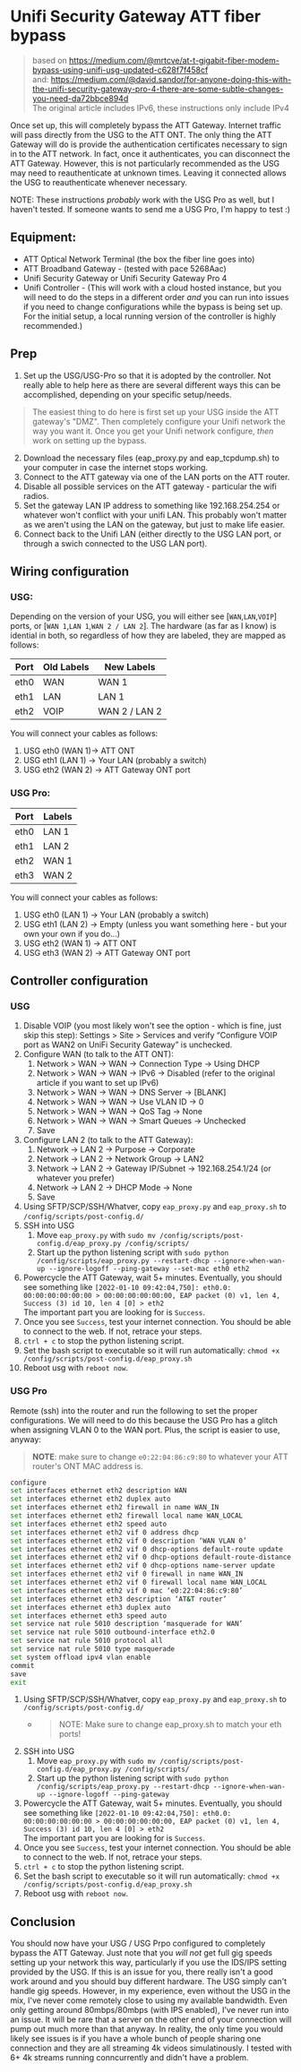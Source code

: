 # Unifi Security Gateway ATT fiber bypass  
> based on https://medium.com/@mrtcve/at-t-gigabit-fiber-modem-bypass-using-unifi-usg-updated-c628f7f458cf  
> and: https://medium.com/@david.sandor/for-anyone-doing-this-with-the-unifi-security-gateway-pro-4-there-are-some-subtle-changes-you-need-da72bbce894d  
> The original article includes IPv6, these instructions only include IPv4  

Once set up, this will completely bypass the ATT Gateway. Internet traffic will pass directly from the USG to the ATT ONT. The only thing the ATT Gateway will do is provide the authentication certificates necessary to sign in to the ATT network. In fact, once it authenticates, you can disconnect the ATT Gateway. However, this is not particularly recommended as the USG may need to reauthenticate at unknown times. Leaving it connected allows the USG to reauthenticate whenever necessary.

NOTE: These instructions *probably* work with the USG Pro as well, but I haven't tested. If someone wants to send me a USG Pro, I'm happy to test :)

## Equipment:
  * ATT Optical Network Terminal (the box the fiber line goes into)
  * ATT Broadband Gateway - (tested with pace 5268Aac)
  * Unifi Security Gateway or Unifi Security Gateway Pro 4
  * Unifi Controller - (This will work with a cloud hosted instance, but you will need to do the steps in a different order *and* you can run into issues if you need to change configurations while the bypass is being set up. For the initial setup, a local running version of the controller is highly recommended.)
  
## Prep
1. Set up the USG/USG-Pro so that it is adopted by the controller. Not really able to help here as there are several different ways this can be accomplished, depending on your specific setup/needs.
  > The easiest thing to do here is first set up your USG inside the ATT gateway's "DMZ". Then completely configure your Unifi network the way you want it. Once you get your Unifi network configure, *then* work on setting up the bypass.
2. Download the necessary files (eap_proxy.py and eap_tcpdump.sh) to your computer in case the internet stops working.
3. Connect to the ATT gateway via one of the LAN ports on the ATT router.
4. Disable all possible services on the ATT gateway - particular the wifi radios.
5. Set the gateway LAN IP address to something like 192.168.254.254 or whatever won't conflict with your unifi LAN. This probably won't matter as we aren't using the LAN on the gateway, but just to make life easier.
6. Connect back to the Unifi LAN (either directly to the USG LAN port, or through a swich connected to the USG LAN port).

## Wiring configuration

### USG:

Depending on the version of your USG, you will either see [`WAN`,`LAN`,`VOIP`] ports, or [`WAN 1`,`LAN 1`,`WAN 2 / LAN 2`]. The hardware (as far as I know) is idential in both, so regardless of how they are labeled, they are mapped as follows:

| Port | Old Labels | New Labels    |
|:----:|------------|---------------|
| eth0 | WAN        | WAN 1         |
| eth1 | LAN        | LAN 1         |
| eth2 | VOIP       | WAN 2 / LAN 2 |

You will connect your cables as follows:

  1. USG eth0 (WAN 1)-> ATT ONT
  2. USG eth1 (LAN 1) -> Your LAN (probably a switch)
  3. USG eth2 (WAN 2) -> ATT Gateway ONT port

### USG Pro:

| Port | Labels |
|:----:|--------|
| eth0 | LAN 1  |
| eth1 | LAN 2  |
| eth2 | WAN 1  |
| eth3 | WAN 2  |

You will connect your cables as follows:

  1. USG eth0 (LAN 1) -> Your LAN (probably a switch)
  2. USG eth1 (LAN 2) -> Empty (unless you want something here - but your own your own if you do...)
  3. USG eth2 (WAN 1) -> ATT ONT
  4. USG eth3 (WAN 2) -> ATT Gateway ONT port
  
## Controller configuration

### USG
  
  1. Disable VOIP (you most likely won't see the option - which is fine, just skip this step): Settings > Site > Services and verify “Configure VOIP port as WAN2 on UniFi Security Gateway” is unchecked.
  2. Configure WAN (to talk to the ATT ONT):
      1. Network > WAN -> WAN -> Connection Type -> Using DHCP
      2. Network > WAN -> WAN -> IPv6 -> Disabled (refer to the original article if you want to set up IPv6)
      3. Network > WAN -> WAN -> DNS Server -> [BLANK]
      4. Network > WAN -> WAN -> Use VLAN ID -> 0
      5. Network > WAN -> WAN -> QoS Tag -> None
      6. Network > WAN -> WAN -> Smart Queues -> Unchecked
      7. Save
  4. Configure LAN 2 (to talk to the ATT Gateway): 
      1. Network -> LAN 2 -> Purpose -> Corporate
      2. Network -> LAN 2 -> Network Group -> LAN2
      2. Network -> LAN 2 -> Gateway IP/Subnet -> 192.168.254.1/24 (or whatever you prefer)
      3. Network -> LAN 2 -> DHCP Mode -> None
      4. Save
  5. Using SFTP/SCP/SSH/Whatver, copy `eap_proxy.py` and `eap_proxy.sh` to `/config/scripts/post-config.d/`
  6. SSH into USG
      1. Move `eap_proxy.py` with `sudo mv /config/scripts/post-config.d/eap_proxy.py /config/scripts/`
      2. Start up the python listening script with `sudo python /config/scripts/eap_proxy.py --restart-dhcp --ignore-when-wan-up --ignore-logoff --ping-gateway --set-mac eth0 eth2`
  7. Powercycle the ATT Gateway, wait 5+ minutes. Eventually, you should see something like `[2022-01-10 09:42:04,750]: eth0.0: 00:00:00:00:00:00 > 00:00:00:00:00:00, EAP packet (0) v1, len 4, Success (3) id 10, len 4 [0] > eth2`  
  The important part you are looking for is `Success`.
  7. Once you see `Success`, test your internet connection. You should be able to connect to the web. If not, retrace your steps.
  8. `ctrl + c` to stop the python listening script.
  9. Set the bash script to executable so it will run automatically: `chmod +x /config/scripts/post-config.d/eap_proxy.sh`
  10. Reboot usg with `reboot now`.

### USG Pro

Remote (ssh) into the router and run the following to set the proper configurations. We will need to do this because the USG Pro has a glitch when assigning VLAN 0 to the WAN port. Plus, the script is easier to use, anyway:

> **NOTE**: make sure to change `e0:22:04:86:c9:80` to whatever your ATT router's ONT MAC address is.

```bash
configure
set interfaces ethernet eth2 description WAN
set interfaces ethernet eth2 duplex auto
set interfaces ethernet eth2 firewall in name WAN_IN
set interfaces ethernet eth2 firewall local name WAN_LOCAL
set interfaces ethernet eth2 speed auto
set interfaces ethernet eth2 vif 0 address dhcp
set interfaces ethernet eth2 vif 0 description ‘WAN VLAN 0’
set interfaces ethernet eth2 vif 0 dhcp-options default-route update
set interfaces ethernet eth2 vif 0 dhcp-options default-route-distance 210
set interfaces ethernet eth2 vif 0 dhcp-options name-server update
set interfaces ethernet eth2 vif 0 firewall in name WAN_IN
set interfaces ethernet eth2 vif 0 firewall local name WAN_LOCAL
set interfaces ethernet eth2 vif 0 mac ‘e0:22:04:86:c9:80’
set interfaces ethernet eth3 description ‘AT&T router’
set interfaces ethernet eth3 duplex auto
set interfaces ethernet eth3 speed auto
set service nat rule 5010 description ‘masquerade for WAN’
set service nat rule 5010 outbound-interface eth2.0
set service nat rule 5010 protocol all
set service nat rule 5010 type masquerade
set system offload ipv4 vlan enable
commit
save
exit
```

  1. Using SFTP/SCP/SSH/Whatver, copy `eap_proxy.py` and `eap_proxy.sh` to `/config/scripts/post-config.d/`
      - > NOTE: Make sure to change eap_proxy.sh to match your eth ports!
  2. SSH into USG
      1. Move `eap_proxy.py` with `sudo mv /config/scripts/post-config.d/eap_proxy.py /config/scripts/`
      2. Start up the python listening script with `sudo python /config/scripts/eap_proxy.py --restart-dhcp --ignore-when-wan-up --ignore-logoff --ping-gateway`
  3. Powercycle the ATT Gateway, wait 5+ minutes. Eventually, you should see something like `[2022-01-10 09:42:04,750]: eth0.0: 00:00:00:00:00:00 > 00:00:00:00:00:00, EAP packet (0) v1, len 4, Success (3) id 10, len 4 [0] > eth2`  
  The important part you are looking for is `Success`.
  4. Once you see `Success`, test your internet connection. You should be able to connect to the web. If not, retrace your steps.
  5. `ctrl + c` to stop the python listening script.
  6. Set the bash script to executable so it will run automatically: `chmod +x /config/scripts/post-config.d/eap_proxy.sh`
  7. Reboot usg with `reboot now`.

## Conclusion
  
You should now have your USG / USG Prpo configured to completely bypass the ATT Gateway. Just note that you *will not* get full gig speeds setting up your network this way, particularly if you use the IDS/IPS setting provided by the USG. If this is an issue for you, there really isn't a good work around and you should buy different hardware. The USG simply can't handle gig speeds. However, in my experience, even without the USG in the mix, I've never come remotely close to using my available bandwidth. Even only getting around 80mbps/80mbps (with IPS enabled), I've never run into an issue. It will be rare that a server on the other end of your connection will pump out much more than that anyway. In reality, the only time you would likely see issues is if you have a whole bunch of people sharing one connection and they are all streaming 4k videos simulatinously. I tested with 6+ 4k streams running conncurrently and didn't have a problem.
